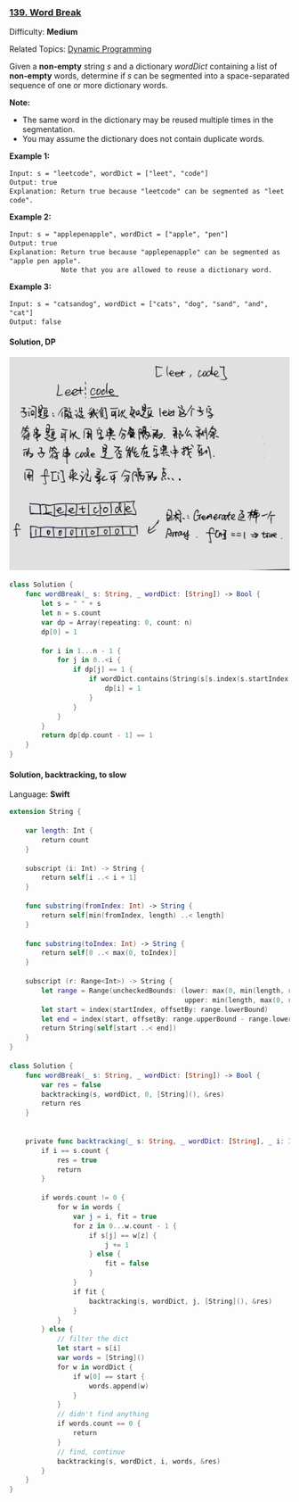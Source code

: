 ### [139\. Word Break](https://leetcode.com/problems/word-break/)

Difficulty: **Medium**  

Related Topics: [Dynamic Programming](https://leetcode.com/tag/dynamic-programming/)


Given a **non-empty** string _s_ and a dictionary _wordDict_ containing a list of **non-empty** words, determine if _s_ can be segmented into a space-separated sequence of one or more dictionary words.

**Note:**

*   The same word in the dictionary may be reused multiple times in the segmentation.
*   You may assume the dictionary does not contain duplicate words.

**Example 1:**

```
Input: s = "leetcode", wordDict = ["leet", "code"]
Output: true
Explanation: Return true because "leetcode" can be segmented as "leet code".
```

**Example 2:**

```
Input: s = "applepenapple", wordDict = ["apple", "pen"]
Output: true
Explanation: Return true because "applepenapple" can be segmented as "apple pen apple".
             Note that you are allowed to reuse a dictionary word.
```

**Example 3:**

```
Input: s = "catsandog", wordDict = ["cats", "dog", "sand", "and", "cat"]
Output: false
```


#### Solution, DP

![](139.jpg)

```swift
class Solution {
    func wordBreak(_ s: String, _ wordDict: [String]) -> Bool {
        let s = " " + s
        let n = s.count
        var dp = Array(repeating: 0, count: n)
        dp[0] = 1
        
        for i in 1...n - 1 {
            for j in 0..<i {
                if dp[j] == 1 {
                    if wordDict.contains(String(s[s.index(s.startIndex, offsetBy: j + 1)...s.index(s.startIndex, offsetBy: i)])) {
                        dp[i] = 1
                    }
                }
            }
        }
        return dp[dp.count - 1] == 1
    }
}
```

#### Solution, backtracking, to slow

Language: **Swift**

```swift
extension String {
​
    var length: Int {
        return count
    }
​
    subscript (i: Int) -> String {
        return self[i ..< i + 1]
    }
​
    func substring(fromIndex: Int) -> String {
        return self[min(fromIndex, length) ..< length]
    }
​
    func substring(toIndex: Int) -> String {
        return self[0 ..< max(0, toIndex)]
    }
​
    subscript (r: Range<Int>) -> String {
        let range = Range(uncheckedBounds: (lower: max(0, min(length, r.lowerBound)),
                                            upper: min(length, max(0, r.upperBound))))
        let start = index(startIndex, offsetBy: range.lowerBound)
        let end = index(start, offsetBy: range.upperBound - range.lowerBound)
        return String(self[start ..< end])
    }
}
​
class Solution {
    func wordBreak(_ s: String, _ wordDict: [String]) -> Bool {
        var res = false
        backtracking(s, wordDict, 0, [String](), &res)
        return res
    }
    
    
    private func backtracking(_ s: String, _ wordDict: [String], _ i: Int, _ words: [String], _ res: inout Bool) {
        if i == s.count {
            res = true
            return
        }
        
        if words.count != 0 {
            for w in words {
                var j = i, fit = true
                for z in 0...w.count - 1 {
                    if s[j] == w[z] {
                        j += 1
                    } else {
                        fit = false
                    }
                }
                if fit {
                    backtracking(s, wordDict, j, [String](), &res)
                }
            }
        } else {
            // filter the dict
            let start = s[i]
            var words = [String]()
            for w in wordDict {
                if w[0] == start {
                    words.append(w)
                }
            }
            // didn't find anything
            if words.count == 0 {
                return
            }
            // find, continue
            backtracking(s, wordDict, i, words, &res)
        }
    }
}
​
​
```